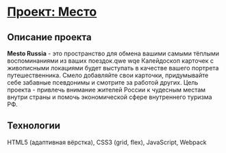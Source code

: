 # [Проект: Место](https://wailingray.github.io/mesto-project/)

## Описание проекта

  **Mesto Russia** - это пространство для обмена вашими самыми тёплыми воспоминаниями из ваших поездок.qwe wqe
Калейдоскоп карточек с живописными локациями будет выступать в качестве вашего портрета путешественника.
Смело добавляйте свои карточки, придумывайте себе забавные псевдонимы и смотрите за работой других. Цель
проекта - привлечь внимание жителей России к чудесным местам внутри страны и помочь экономической сфере
внутреннего туризма РФ.

## Технологии

HTML5 (адаптивная вёрстка), CSS3 (grid, flex), JavaScript, Webpack


